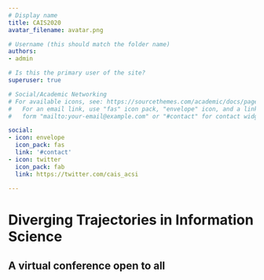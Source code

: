 ```yaml
---
# Display name
title: CAIS2020
avatar_filename: avatar.png

# Username (this should match the folder name)
authors:
- admin

# Is this the primary user of the site?
superuser: true

# Social/Academic Networking
# For available icons, see: https://sourcethemes.com/academic/docs/page-builder/#icons
#   For an email link, use "fas" icon pack, "envelope" icon, and a link in the
#   form "mailto:your-email@example.com" or "#contact" for contact widget.

social:
- icon: envelope
  icon_pack: fas
  link: '#contact'
- icon: twitter
  icon_pack: fab
  link: https://twitter.com/cais_acsi
  
---
```


# Diverging Trajectories in Information Science
## A virtual conference open to all
## 